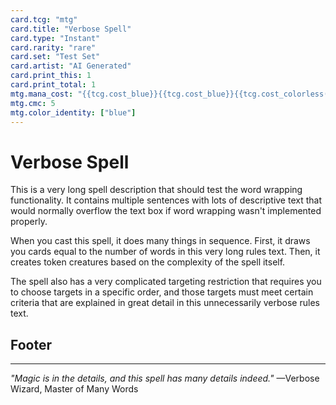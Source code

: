```yaml
---
card.tcg: "mtg"
card.title: "Verbose Spell"
card.type: "Instant"
card.rarity: "rare"
card.set: "Test Set"
card.artist: "AI Generated"
card.print_this: 1
card.print_total: 1
mtg.mana_cost: "{{tcg.cost_blue}}{{tcg.cost_blue}}{{tcg.cost_colorless(3)}}"
mtg.cmc: 5
mtg.color_identity: ["blue"]
---
```


# Verbose Spell

This is a very long spell description that should test the word wrapping functionality. It contains multiple sentences with lots of descriptive text that would normally overflow the text box if word wrapping wasn't implemented properly.

When you cast this spell, it does many things in sequence. First, it draws you cards equal to the number of words in this very long rules text. Then, it creates token creatures based on the complexity of the spell itself.

The spell also has a very complicated targeting restriction that requires you to choose targets in a specific order, and those targets must meet certain criteria that are explained in great detail in this unnecessarily verbose rules text.

## Footer

-----

*"Magic is in the details, and this spell has many details indeed."* —Verbose Wizard, Master of Many Words
